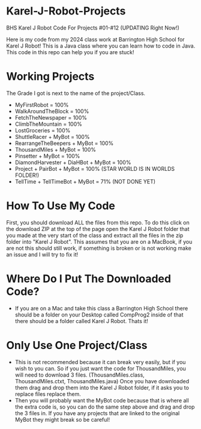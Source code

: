 # Karel-J-Robot-Projects
BHS Karel J Robot Code For Projects #01-#12 (UPDATING Right Now!)

Here is my code from my 2024 class work at Barrington High School for Karel J Robot!
This is a Java class where you can learn how to code in Java. This code in this repo can help you if you are stuck! 

# Working Projects 

The Grade I got is next to the name of the project/Class.

- MyFirstRobot = 100%
- WalkAroundTheBlock = 100%
- FetchTheNewspaper = 100%
- ClimbTheMountain = 100%
- LostGroceries = 100%
- ShuttleRacer + MyBot = 100%
- RearrangeTheBeepers + MyBot = 100%
- ThousandMiles + MyBot = 100%
- Pinsetter + MyBot = 100%
- DiamondHarvester + DiaHBot + MyBot = 100%
- Project + PairBot + MyBot = 100% (STAR WORLD IS IN WORLDS FOLDER!)
- TellTime + TellTimeBot + MyBot = 71% (NOT DONE YET)

# How To Use My Code
First, you should download ALL the files from this repo. To do this click on the download ZIP at the top of the page open the Karel J Robot folder that you made at the very start of the class and extract all the files in the zip folder into "Karel J Robot". This assumes that you are on a MacBook, if you are not this should still work, if something is broken or is not working make an issue and I will try to fix it! 

# Where Do I Put The Downloaded Code?
- If you are on a Mac and take this class a Barrington High School there should be a folder on your Desktop called CompProg2 inside of that there should be a folder called Karel J Robot. Thats it!

# Only Use One Project/Class
- This is not recommended because it can break very easily, but if you wish to you can. So if you just want the code for ThousandMiles, you will need to download 3 files. (ThousandMiles.class, ThousandMiles.ctxt, ThousandMiles.java) Once you have downloaded them drag and drop them into the Karel J Robot folder, if it asks you to replace files replace them. 
- Then you will probably want the MyBot code because that is where all the extra code is, so you can do the same step above and drag and drop the 3 files in. If you have any projects that are linked to the original MyBot they might break so be careful!
